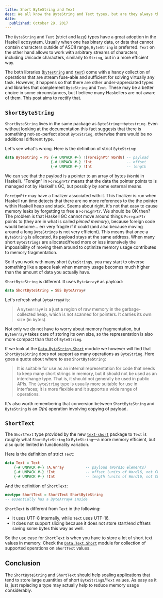 ```yaml
---
title: Short ByteString and Text
desc: We all know the ByteString and Text types, but are they always the best choice? What else does the Haskell ecosystem provide?
date:
  published: October 29, 2017
---
```


The `ByteString` and `Text` (strict and lazy) types have a great adoption in
the Haskell ecosystem. Usually when one has binary data, or data that cannot
contain characters outside of ASCII range, `ByteString` is preferred. `Text`
on the other hand allows to work with arbitrary streams of characters,
including Unicode characters, similarly to `String`, but in a more efficient
way.

The both libraries
([`bytestring`](https://hackage.haskell.org/package/bytestring) and
[`text`](https://hackage.haskell.org/package/text)) come with a handy
collection of operations that are stream fuse-able and sufficient for
solving virtually any task. However, it happens so that there are other
under-appreciated types and libraries that complement `ByteString` and
`Text`. These may be a better choice in some circumstances, but I believe
many Haskellers are not aware of them. This post aims to rectify that.

## `ShortByteString`

`ShortByteString` lives in the same package as `ByteString`—`bytestring`.
Even without looking at the documentation this fact suggests that there is
something not-so-perfect about `ByteString`, otherwise there would be no
additional different type.

Let's see what's wrong. Here is the definition of strict `ByteString`:

```haskell
data ByteString = PS {-# UNPACK #-} !(ForeignPtr Word8) -- payload
                     {-# UNPACK #-} !Int                -- offset
                     {-# UNPACK #-} !Int                -- length
```

We can see that the payload is a pointer to an array of bytes (`Word8` in
Haskell). “Foreign” in `ForeignPtr` means that the data the pointer points
to is managed not by Haskell's GC, but possibly by some external means.

`ForeignPtr` may have a finalizer associated with it. This finalizer is run
when Haskell run time detects that there are no more references to the the
pointer within Haskell heap and stack. Seems about right, it's not that easy
to cause memory leaks by forgetting to free a `ForeignPtr`. We should be OK
then? The problem is that Haskell GC cannot move around things `ForeginPtr`
points to (they are in what is called *pinned memory*), because foreign code
would become… err very fragile if it could (and also because moving around a
long `ByteString`s is not very efficient). This means that once a
`ByteString` is allocated, its payload stays at the same address. When many
short `ByteStrings` are allocated/freed more or less intensively the
impossibility of moving them around to optimize memory usage contributes to
memory fragmentation.

So if you work with many short `ByteString`s, you may start to obverse
something like a space leak when memory usage becomes much higher than the
amount of data you actually have.

`ShortByteString` is different. It uses `ByteArray#` as payload:

```haskell
data ShortByteString = SBS ByteArray#
```

Let's refresh what `ByteArray#` is:

> A `ByteArray#` is a just a region of raw memory in the garbage-collected
> heap, which is not scanned for pointers. It carries its own size (in
> bytes).

Not only we do not have to worry about memory fragmentation, but
`ByteArray#` takes care of storing its own size, so the representation is
also more compact than that of `ByteString`.

If we look at the
[`Data.ByteString.Short`](https://hackage.haskell.org/package/bytestring/docs/Data-ByteString-Short.html)
module we however will find that `ShortByteString` does not support as many
operations as `ByteString`. Here goes a quote about where to use
`ShortByteString`:

> It is suitable for use as an internal representation for code that needs
> to keep many short strings in memory, but it should not be used as an
> interchange type. That is, it should not generally be used in public APIs.
> The `ByteString` type is usually more suitable for use in interfaces; it
> is more flexible and it supports a wide range of operations.

It's also worth remembering that conversion between `ShortByteString` and
`ByteString` is an *O(n)* operation involving copying of payload.

## `ShortText`

The `ShortText` type provided by the new
[`text-short`](https://hackage.haskell.org/package/text-short) package to
`Text` is roughly what `ShortByteString` to `ByteString`—a more memory
efficient, but also quite limited in functionality variation.

Here is the definition of strict `Text`:

```haskell
data Text = Text
    {-# UNPACK #-} !A.Array          -- payload (Word16 elements)
    {-# UNPACK #-} !Int              -- offset (units of Word16, not Char)
    {-# UNPACK #-} !Int              -- length (units of Word16, not Char)
```

And the definition of `ShortText`:

```haskell
newtype ShortText = ShortText ShortByteString
-- essentially has a ByteArray# inside
```

`ShortText` is different from `Text` in the following:

* It uses UTF-8 internally, while `Text` uses UTF-16.
* It does not support slicing because it does not store start/end offsets
  saving some bytes this way as well.

So the use case for `ShortText` is when you have to store a lot of short
text values in memory. Check the
[`Data.Text.Short`](https://hackage.haskell.org/package/text-short-0.1.1/docs/Data-Text-Short.html)
module for collection of supported operations on `ShortText` values.

## Conclusion

The `ShortByteString` and `ShortText` should help scaling applications that
tend to store large quantities of short `ByteString`s/`Text` values. As easy
as it is, just replacing a type may actually help to reduce memory usage
considerably.
